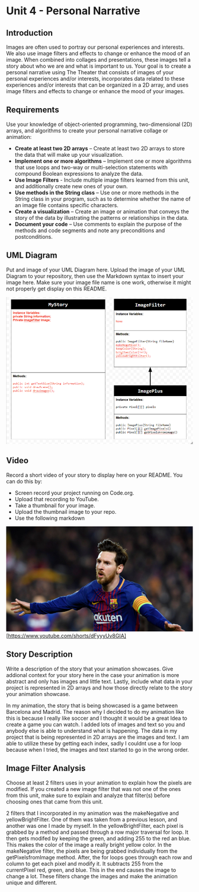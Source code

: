 # Unit 4 - Personal Narrative

## Introduction

Images are often used to portray our personal experiences and interests. We also use image filters and effects to change or enhance the mood of an image. When combined into collages and presentations, these images tell a story about who we are and what is important to us. Your goal is to create a personal narrative using The Theater that consists of images of your personal experiences and/or interests, incorporates data related to these experiences and/or interests that can be organized in a 2D array, and uses image filters and effects to change or enhance the mood of your images.

## Requirements

Use your knowledge of object-oriented programming, two-dimensional (2D) arrays, and algorithms to create your personal narrative collage or animation:

- **Create at least two 2D arrays** – Create at least two 2D arrays to store the data that will make up your visualization.
- **Implement one or more algorithms** – Implement one or more algorithms that use loops and two-way or multi-selection statements with compound Boolean expressions to analyze the data.
- **Use Image Filters** - Include multiple image filters learned from this unit, and additionally create new ones of your own.
- **Use methods in the String class** – Use one or more methods in the String class in your program, such as to determine whether the name of an image file contains specific characters.
- **Create a visualization** – Create an image or animation that conveys the story of the data by illustrating the patterns or relationships in the data.
- **Document your code** – Use comments to explain the purpose of the methods and code segments and note any preconditions and postconditions.

## UML Diagram

Put and image of your UML Diagram here. Upload the image of your UML Diagram to your repository, then use the Markdown syntax to insert your image here. Make sure your image file name is one work, otherwise it might not properly get display on this README.

![UML Diagram for my project](UMLDiagram.png)

## Video

Record a short video of your story to display here on your README. You can do this by:

- Screen record your project running on Code.org.
- Upload that recording to YouTube.
- Take a thumbnail for your image.
- Upload the thumbnail image to your repo.
- Use the following markdown

![Thumbnail for my projet](Thumbnail.jpg)[https://www.youtube.com/shorts/dFyyyUv8GIA]

## Story Description

Write a description of the story that your animation showcases. Give addional context for your story here in the case your animation is more abstract and only has images and little text. Lastly, include what data in your project is represented in 2D arrays and how those directly relate to the story your animation showcase.

In my animation, the story that is being showcased is a game between Barcelona and Madrid. The reason why I decided to do my animation like this is because I really like soccer and I thought it would be a great Idea to create a game you can watch. I added lots of images and text so you and anybody else is able to understand what is happening. The data in my project that is being represented in 2D arrays are the images and text. I am able to utilize these by getting each index, sadly I couldnt use a for loop because when I tried, the images and text started to go in the wrong order.
## Image Filter Analysis

Choose at least 2 filters uses in your animation to explain how the pixels are modified. If you created a new image filter that was not one of the ones from this unit, make sure to explain and analyze that filter(s) before choosing ones that came from this unit.

2 filters that I incorporated in my animation was the makeNegative and yellowBrightFilter. One of them was taken from a previous lesson, and another was one I made by myself. In the yellowBrightFilter, each pixel is grabbed by a method and passed through a row major traversal for loop. It then gets modifed by keeping the green, and adding 255 to the red an blue. This makes the color of the image a really bright yellow color. In the makeNegative filter, the pixels are being grabbed individually from the getPixelsfromImage method. After, the for loops goes through each row and column to get each pixel and modify it. It subtracts 255 from the currentPixel red, green, and blue. This in the end causes the image to change a lot. These filters change the images and make the animation unique and different. 